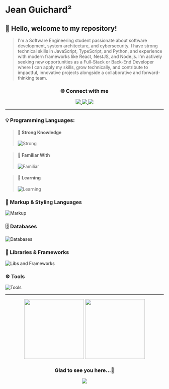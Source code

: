 # Jean Guichard²
## 👋 Hello, welcome to my repository!
>  I'm a Software Engineering student passionate about software development, system architecture, and cybersecurity. I have strong technical skills in JavaScript, TypeScript, and Python, and experience with modern frameworks like React, NestJS, and Node.js. I'm actively seeking new opportunities as a Full-Stack or Back-End Developer where I can apply my skills, grow technically, and contribute to impactful, innovative projects alongside a collaborative and forward-thinking team.

<div align="center">
    <h3>🌐 Connect with me</h3> 
    <a href="https://www.linkedin.com/in/jean-charles-guichardx2/" target="_blank">
        <img src="https://skillicons.dev/icons?i=linkedin"/>
    </a>
    <a href="https://mail.google.com/mail/u/1/?ogbl#inbox?compose=new" target="_blank">
        <img src="https://skillicons.dev/icons?i=gmail"/>
    </a>
    <a href="https://www.instagram.com/jeansguichard/" target="_blank">
        <img src="https://skillicons.dev/icons?i=instagram"/>
    </a>
</div>
<hr>

### 💡 Programming Languages:
> #### 🧠 Strong Knowledge
> ![Strong](https://skillicons.dev/icons?i=ts,js,py)
    
> #### 🧩 Familiar With
> ![Familiar](https://skillicons.dev/icons?i=kotlin,java)

> #### 📖 Learning
> ![Learning](https://skillicons.dev/icons?i=go)

### 🎨 Markup & Styling Languages
![Markup](https://skillicons.dev/icons?i=html,css)

### 🗄️ Databases
![Databases](https://skillicons.dev/icons?i=mysql,postgres,mongodb,firebase,redis)  

### 🧰 Libraries & Frameworks
![Libs and Frameworks](https://skillicons.dev/icons?i=react,nodejs,nextjs,vite,nestjs,tailwind,bootstrap)

### ⚙️ Tools
![Tools](https://skillicons.dev/icons?i=vscode,idea,git,figma,docker,nginx)

<hr>
<div align="center">
    <img height="190px" src="https://github-readme-stats.vercel.app/api/top-langs/?username=Guichardx2&layout=compact&hide_border=false&theme=dracula"/>
    <img height="190px" src="https://github-readme-stats.vercel.app/api?username=Guichardx2&theme=dracula&custom_title=Guichard²'s+Status"/>
</div>

<div align="center">
  <h3>Glad to see you here...👋</h3>
  <img src="https://profile-counter.glitch.me/Guichardx2/count.svg">
